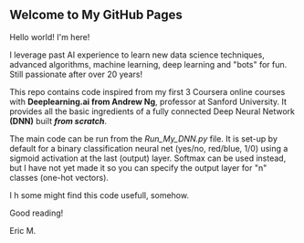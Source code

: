 ## Welcome to My GitHub Pages

Hello world! I'm here!

I leverage past AI experience to learn new data science techniques, advanced algorithms, machine learning, deep learning and "bots" for fun. Still passionate after over 20 years!

This repo contains code inspired from my first 3 Coursera online courses with **Deeplearning.ai from Andrew Ng**, professor at Sanford University. It provides all the basic ingredients of a fully connected Deep Neural Network **(DNN)** built _**from scratch**_. 

The main code can be run from the _Run_My_DNN.py_ file. It is set-up by default for a binary classification neural net (yes/no, red/blue, 1/0) using a sigmoid activation at the last (output) layer. Softmax can be used instead, but I have not yet made it so you can specify the output layer for "n" classes (one-hot vectors).

I h some might find this code usefull, somehow.

Good reading!

Eric M.
